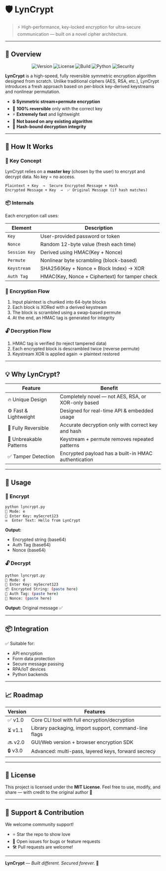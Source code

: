 # 🛡️ LynCrypt

> ⚡ High-performance, key-locked encryption for ultra-secure communication — built on a novel cipher architecture.

---

## 🚀 Overview

<p align="center">
  <img src="https://img.shields.io/badge/version-1.0.0-blue?style=flat-square" alt="Version" />
  <img src="https://img.shields.io/badge/license-MIT-green?style=flat-square" alt="License" />
  <img src="https://img.shields.io/badge/build-passing-brightgreen?style=flat-square" alt="Build" />
  <img src="https://img.shields.io/badge/python-3.8%2B-yellow?style=flat-square" alt="Python" />
  <img src="https://img.shields.io/badge/security-military%20grade-red?style=flat-square" alt="Security" />
</p>

**LynCrypt** is a high-speed, fully reversible symmetric encryption algorithm designed from scratch. Unlike traditional ciphers (AES, RSA, etc.), LynCrypt introduces a fresh approach based on per-block key-derived keystreams and nonlinear permutation.

* 🔒 **Symmetric stream+permute encryption**
* 🔁 **100% reversible** only with the correct key
* ⚡ **Extremely fast** and lightweight
* 🚫 **Not based on any existing algorithm**
* 🧬 **Hash-bound decryption integrity**

---

## 🧠 How It Works

### 🔑 Key Concept

LynCrypt relies on a **master key** (chosen by the user) to encrypt and decrypt data. No key = no access.

```plaintext
Plaintext + Key  →  Secure Encrypted Message + Hash
Encrypted Message + Key  →  ✅ Original Message (if hash matches)
```

### 📦 Internals

Each encryption call uses:

| Element       | Description                                    |
| ------------- | ---------------------------------------------- |
| `Key`         | User-provided password or token                |
| `Nonce`       | Random 12-byte value (fresh each time)         |
| `Session Key` | Derived using HMAC(Key + Nonce)                |
| `Permute`     | Nonlinear byte scrambling (block-based)        |
| `Keystream`   | SHA256(Key + Nonce + Block Index) → XOR        |
| `Auth Tag`    | HMAC(Key, Nonce + Ciphertext) for tamper check |

### 🔄 Encryption Flow

1. Input plaintext is chunked into 64-byte blocks
2. Each block is XORed with a derived keystream
3. The block is scrambled using a swap-based permute
4. At the end, an HMAC tag is generated for integrity

### 🔓 Decryption Flow

1. HMAC tag is verified (to reject tampered data)
2. Each encrypted block is descrambled twice (reverse permute)
3. Keystream XOR is applied again → plaintext restored

---

## 💡 Why LynCrypt?

| Feature                 | Benefit                                              |
| ----------------------- | ---------------------------------------------------- |
| 🔥 Unique Design        | Completely novel — not AES, RSA, or XOR-only based   |
| ⚙️ Fast & Lightweight   | Designed for real-time API & embedded usage          |
| 🔐 Fully Reversible     | Accurate decryption only with correct key and hash   |
| 🚫 Unbreakable Patterns | Keystream + permute removes repeated patterns        |
| ✅ Tamper Detection      | Encrypted payload has a built-in HMAC authentication |

---

## 🧪 Usage

### 🔐 Encrypt

```bash
python lyncrypt.py
🔁 Mode: e
🔑 Enter Key: mySecret123
✉️  Enter Text: Hello from LynCrypt
```

**Output:**

* Encrypted string (base64)
* Auth Tag (base64)
* Nonce (base64)

### 🔓 Decrypt

```bash
python lyncrypt.py
🔁 Mode: d
🔑 Enter Key: mySecret123
📦 Encrypted String: (paste here)
🧾 Auth Tag: (paste here)
🔢 Nonce: (paste here)
```

**Output:** Original message ✅

---

## 📦 Integration

✅ Suitable for:

* API encryption
* Form data protection
* Secure message passing
* RPA/IoT devices
* Python backends

---

## 📈 Roadmap

| Version | Features                                              |
| ------- | ----------------------------------------------------- |
| ✅ v1.0  | Core CLI tool with full encryption/decryption         |
| ⏳ v1.1  | Library packaging, import support, command-line flags |
| 🔜 v2.0 | GUI/Web version + browser encryption SDK              |
| 🔒 v3.0 | Advanced: multi-pass, layered keys, forward secrecy   |

---

## 🧾 License

This project is licensed under the **MIT License**. Feel free to use, modify, and share — with credit to the original author 🙏

---

## 🌟 Support & Contribution

We welcome community support!

* ⭐ Star the repo to show love
* 🐛 Open issues for bugs or feature requests
* 🛠️ Pull requests are welcome!

---

**LynCrypt** — *Built different. Secured forever.* 🔐
